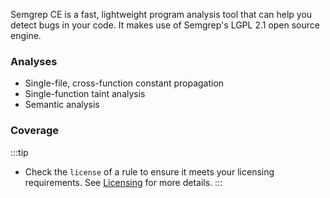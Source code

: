 Semgrep CE is a fast, lightweight program analysis tool that can help you detect bugs in your code. It makes use of Semgrep's LGPL 2.1 open source engine.

### Analyses

- Single-file, cross-function constant propagation
- Single-function taint analysis
- Semantic analysis 

### Coverage

:::tip
- Check the `license` of a rule to ensure it meets your licensing requirements. See [Licensing](/licensing) for more details.
:::
